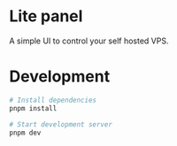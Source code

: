 # Lite panel

A simple UI to control your self hosted VPS.

# Development

```bash
# Install dependencies
pnpm install

# Start development server
pnpm dev
```

```

```

